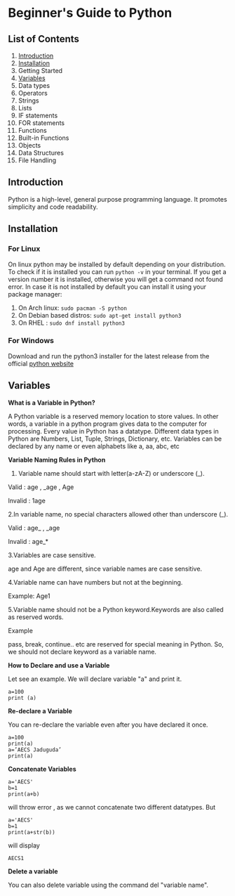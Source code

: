 # Beginner's Guide to Python

## List of Contents
1. [Introduction](#introduction)
2. [Installation](#installation)
3. Getting Started
4. [Variables](#variables)
5. Data types
6. Operators
7. Strings
8. Lists
9. IF statements
10. FOR statements
11. Functions
12. Built-in Functions
13. Objects
14. Data Structures
15. File Handling



## Introduction
Python is a high-level, general purpose programming language. It promotes simplicity and code readability.

## Installation
### For Linux
On linux python may be installed by default depending on your distribution. To check if it is installed you can run ```python -v``` in your terminal. If you get a version number it is installed, otherwise you will get a command not found error. In case it is not installed by default you can install it using your package manager:
1. On Arch linux: ```sudo pacman -S python```
1. On Debian based distros: ```sudo apt-get install python3```
1. On RHEL : ```sudo dnf install python3 ```
### For Windows
Download and run the python3 installer for the latest release from the official [python website](https://www.python.org/downloads/windows/)


## Variables
**What is a Variable in Python?**

A Python variable is a reserved memory location to store values. In other words, a
variable in a python program gives data to the computer for processing.
Every value in Python has a datatype. Different data types in Python are Numbers,
List, Tuple, Strings, Dictionary, etc. Variables can be declared by any name or even
alphabets like a, aa, abc, etc

**Variable Naming Rules in Python**
1. Variable name should start with letter(a-zA-Z) or underscore (_).

Valid : age , _age , Age

Invalid : 1age

2.In variable name, no special characters allowed other than underscore (_).

Valid : age_ , _age

Invalid : age_*

3.Variables are case sensitive.

age and Age are different, since variable names are case sensitive.

4.Variable name can have numbers but not at the beginning.

Example: Age1

5.Variable name should not be a Python keyword.Keywords are also called as reserved
words.

Example

pass, break, continue.. etc are reserved for special meaning in Python. So, we should
not declare keyword as a variable name.

**How to Declare and use a Variable**

Let see an example. We will declare variable "a" and print it.
```
a=100
print (a)
 ```
**Re-declare a Variable**

You can re-declare the variable even after you have declared it once.
```
a=100
print(a)
a=’AECS Jaduguda’
print(a)
 ```
**Concatenate Variables**
```
a='AECS'
b=1
print(a+b)
 ```
will throw error , as we cannot concatenate two different datatypes. But
```
a='AECS'
b=1
print(a+str(b))
 ```
will display
```
AECS1
 ```

**Delete a variable**

You can also delete variable using the command del "variable name".

